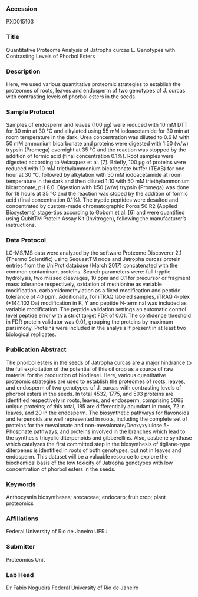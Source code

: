 ### Accession
PXD015103

### Title
Quantitative Proteome Analysis of Jatropha curcas L. Genotypes with Contrasting Levels of Phorbol Esters

### Description
Here, we used various quantitative proteomic strategies to establish the proteomes of roots, leaves and endosperm of two genotypes of J. curcas with contrasting levels of phorbol esters in the seeds.

### Sample Protocol
Samples of endosperm and leaves (100 µg) were reduced with 10 mM DTT for 30 min at 30 °C and alkylated using 55 mM iodoacetamide for 30 min at room temperature in the dark. Urea concentration was diluted to 0.6 M with 50 mM ammonium bicarbonate and proteins were digested with 1:50 (w/w) trypsin (Promega) overnight at 35 °C and the reaction was stopped by the addition of formic acid (final concentration 0.1%). Root samples were digested according to Velásquez et al. [7]. Briefly, 100 µg of proteins were reduced with 10 mM triethylammonium bicarbonate buffer (TEAB)  for one hour at  30 °C, followed by alkylation with 50 mM iodoacetamide at room temperature in the dark and then diluted 1:10 with 50 mM triethylammonium bicarbonate, pH 8.0. Digestion with 1:50 (w/w) trypsin (Promega) was done for 18 hours at 35 °C and the reaction was stoped by the addition of formic acid (final concentration 0.1%). The tryptic peptides were desalted and concentrated by custom-made chromatographic Poros 50 R2 (Applied Biosystems) stage-tips according to Gobom et al. [6] and were quantified using QubitTM Protein Assay Kit (Invitrogen), following the manufacturer’s instructions.

### Data Protocol
LC-MS/MS data were analyzed by the software Proteome Discoverer 2.1 (Thermo Scientific) using SequestTM node and Jatropha curcas protein entries from the UniProt database (March 2017) concatenated with the common contaminant proteins. Search parameters were: full tryptic hydrolysis, two missed cleavages, 10 ppm and 0.1 for precursor or fragment mass tolerance respectively, oxidation of methionine as variable modification, carbamidomethylation as a fixed modification and peptide tolerance of 40 ppm. Additionally, for iTRAQ labeled samples, iTRAQ 4-plex (+144.102 Da) modification in K, Y and peptide N-terminal was included as variable modification. The peptide validation settings an automatic control level peptide error with a strict target FDR of 0.01. The confidence threshold in FDR protein validator was 0.01, grouping the proteins by maximum parsimony. Proteins were included in the analysis if present in at least two biological replicates.

### Publication Abstract
The phorbol esters in the seeds of Jatropha curcas are a major hindrance to the full exploitation of the potential of this oil crop as a source of raw material for the production of biodiesel. Here, various quantitative proteomic strategies are used to establish the proteomes of roots, leaves, and endosperm of two genotypes of J. curcas with contrasting levels of phorbol esters in the seeds. In total 4532, 1775, and 503 proteins are identified respectively in roots, leaves, and endosperm, comprising 5068 unique proteins; of this total, 185 are differentially abundant in roots, 72 in leaves, and 20 in the endosperm. The biosynthetic pathways for flavonoids and terpenoids are well represented in roots, including the complete set of proteins for the mevalonate and non-mevalonate/Deoxyxylulose 5-Phosphate pathways, and proteins involved in the branches which lead to the synthesis tricyclic diterpenoids and gibberellins. Also, casbene synthase which catalyzes the first committed step in the biosynthesis of tigliane-type diterpenes is identified in roots of both genotypes, but not in leaves and endosperm. This dataset will be a valuable resource to explore the biochemical basis of the low toxicity of Jatropha genotypes with low concentration of phorbol esters in the seeds.

### Keywords
Anthocyanin biosyntheses; arecaceae; endocarp; fruit crop; plant proteomics

### Affiliations
Federal University of Rio de Janeiro
UFRJ

### Submitter
Proteomics Unit

### Lab Head
Dr Fabio Nogueira
Federal University of Rio de Janeiro


